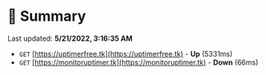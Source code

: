 # 📖 Summary
Last updated: **5/21/2022, 3:16:35 AM**

- `GET` [https://uptimerfree.tk](https://uptimerfree.tk) - **Up** (5331ms)
- `GET` [https://monitoruptimer.tk](https://monitoruptimer.tk) - **Down** (66ms)
